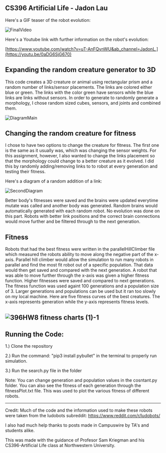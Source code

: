 CS396 Artificial Life - Jadon Lau
----------------------------------
Here's a GIF teaser of the robot evolution:

![FinalVideo](https://user-images.githubusercontent.com/98376049/224922750-b30eabb9-eacc-45e0-855d-1025cc42850e.gif)


Here's a Youtube link with further information on the robot's evolution:

[https://www.youtube.com/watch?v=uT-AnFQynWU&ab_channel=JadonL.](https://youtu.be/0aDG6SjG670)


Expanding the random creature generator to 3D
----------------------------------
This code creates a 3D creature or animal using rectangular prism and a random number of links/sensor placements. The links are colored either blue or green. The links with the color green have sensors while the blue links are links without sensors. In order to generate to randomly generate a morphology, I chose random sized cubes, sensors, and joints and combined them.

![DiagramMain](https://user-images.githubusercontent.com/98376049/224927469-01c6536a-a6ac-4c70-9adf-1347fd9c1010.jpg)


Changing the random creature for fitness
--------------------------------
I chose to have two options to change the creature for fitness. The first one is the same as it usually was, which was changing the sensor weights. For this assignment, however, I also wanted to change the links placement so that the morphology could change to a better creature as it evolved. I did this by randomly adding/removing links to to robot at every generation and testing their fitness. 

Here's a diagram of a random addition of a link:

![SecondDiagram](https://user-images.githubusercontent.com/98376049/224927495-6badfbab-1d5d-4e15-8eaa-11731d7148b7.jpg)

Better body's fitnesses were saved and the brains were updated everytime mutate was called and another body was generated. Random brains would automatically generated with each random robot. No evolution was done on this part. Robots with better link positions and the correct brain connections would move further and be filtered through to the next generation.

Fitness
--------------------------
Robots that had the best fitness were written in the parallelHillClimber file which measured the robots ability to move along the negative part of the x-axis. Parallel hill climber would allow the simulation to run many robots in parallel and find the most fit robot out of a specific population. That data would then get saved and compared with the next generation. A robot that was able to move further through the x-axis was given a higher fitness function. Higher fitnesses were saved and compared to next generations. The fitness function was used againt 100 generations and a population size of 3. Larger generations and populations can be used but it ran too slowly on my local machine. Here are five fitness curves of the best creatures. The x-axis represents generation while the y-axis represents fitness levels. 

![396HW8 fitness charts (1)-1](https://user-images.githubusercontent.com/98376049/224924321-8a982c7b-162e-43b5-963c-7cd1d2954316.jpg)
------------------------------
Running the Code:
------------------------
1.) Clone the repository

2.) Run the command: "pip3 install pybullet" in the terminal to properly run simulation.

3.) Run the search.py file in the folder

Note: You can change generation and population values in the cosntant.py folder. You can also see the fitness of each generation through the fitnessPlot.txt file. This was used to plot the various fitness of different robots.

-----------------------------
Credit: Much of the code and the information used to make these robots were taken from the ludobots subreddit: https://www.reddit.com/r/ludobots/

I also had much help thanks to posts made in Campuswire by TA's and students alike.

This was made with the guidance of Profesor Sam Kriegman and his CS396-Artificial Life class at Northwestern University.
